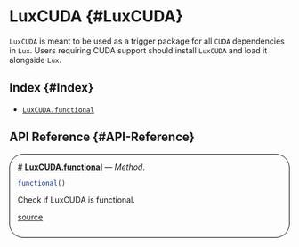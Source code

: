 


# LuxCUDA {#LuxCUDA}

`LuxCUDA` is meant to be used as a trigger package for all `CUDA` dependencies in `Lux`. Users requiring CUDA support should install `LuxCUDA` and load it alongside `Lux`.

## Index {#Index}
- [`LuxCUDA.functional`](#LuxCUDA.functional-Tuple{})


## API Reference {#API-Reference}
<div style='border-width:1px; border-style:solid; border-color:black; padding: 1em; border-radius: 25px;'>
<a id='LuxCUDA.functional-Tuple{}' href='#LuxCUDA.functional-Tuple{}'>#</a>&nbsp;<b><u>LuxCUDA.functional</u></b> &mdash; <i>Method</i>.




```julia
functional()
```


Check if LuxCUDA is functional.


[source](https://github.com/LuxDL/LuxCUDA.jl/blob/v0.3.2/src/LuxCUDA.jl#L26-L30)

</div>
<br>
